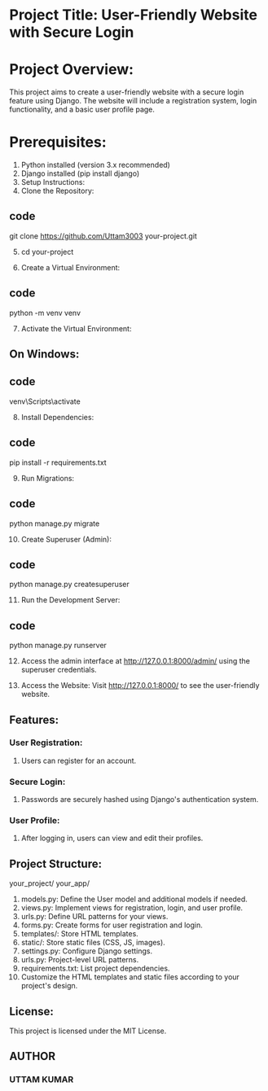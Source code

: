 # Project Title: User-Friendly Website with Secure Login
# Project Overview:
This project aims to create a user-friendly website with a secure login feature using Django. The website will include a registration system, login functionality, and a basic user profile page.

# Prerequisites:
1. Python installed (version 3.x recommended)
2. Django installed (pip install django)
3. Setup Instructions:
4. Clone the Repository:

## code
git clone https://github.com/Uttam3003 your-project.git

5. cd your-project
  
6. Create a Virtual Environment:

## code
python -m venv venv

7. Activate the Virtual Environment:

## On Windows:
## code
venv\Scripts\activate

8. Install Dependencies:
## code
pip install -r requirements.txt

9. Run Migrations:
## code
python manage.py migrate

10. Create Superuser (Admin):
## code
python manage.py createsuperuser

11. Run the Development Server:
## code
python manage.py runserver

12. Access the admin interface at http://127.0.0.1:8000/admin/ using the superuser credentials.

13. Access the Website:
Visit http://127.0.0.1:8000/ to see the user-friendly website.

## Features:
    
### User Registration:

1. Users can register for an account.

### Secure Login:

1. Passwords are securely hashed using Django's authentication system.

### User Profile:

1. After logging in, users can view and edit their profiles.

## Project Structure:

your_project/
your_app/

1. models.py: Define the User model and additional models if needed.
2. views.py: Implement views for registration, login, and user profile.
3. urls.py: Define URL patterns for your views.
4. forms.py: Create forms for user registration and login.
5. templates/: Store HTML templates.
6. static/: Store static files (CSS, JS, images).
7. settings.py: Configure Django settings.
8. urls.py: Project-level URL patterns.
9. requirements.txt: List project dependencies.
10. Customize the HTML templates and static files according to your project's design.

## License:
This project is licensed under the MIT License.

## AUTHOR
### UTTAM KUMAR


